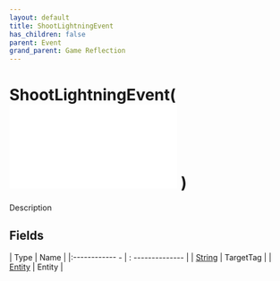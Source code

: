 ```yaml
---
layout: default
title: ShootLightningEvent
has_children: false
parent: Event
grand_parent: Game Reflection
---
```

# ShootLightningEvent( ![ EntityEventBase ](game-reflection/events/entity_event_base.md) )
Description 

## Fields
| Type | Name |
|:------------ - | : -------------- |
| [String](game-reflection/components/string.md) | TargetTag |
| [Entity](game-reflection/classes/entity.md) | Entity |
